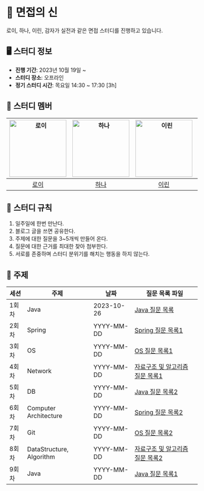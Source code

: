 # 🎤 면접의 신
로이, 하나, 이린, 감자가 실전과 같은 면접 스터디를 진행하고 있습니다.

## 🖥 스터디 정보
- **진행 기간**: 2023년 10월 19일 ~ 
- **스터디 장소**: 오프라인
- **정기 스터디 시간**: 목요일 14:30 ~ 17:30 [3h]

## 🤖 스터디 멤버

<center>

| <img src="https://avatars.githubusercontent.com/lvalentine6" width="150" alt="로이"> | <img src="https://avatars.githubusercontent.com/dokkisan" width="150" alt="하나"> | <img src="https://avatars.githubusercontent.com/new-pow" width="150" alt="이린"> | <img src="https://avatars.githubusercontent.com/leegyeongwhan" width="150" alt="감자"> |
|:---:|:---:|:---:|:---:|
| [로이](https://github.com/lvalentine6) | [하나](https://github.com/dokkisan) | [이린](https://github.com/new-pow) | [감자](https://github.com/leegyeongwhan) |

</center>

## 📌 스터디 규칙

1. 일주일에 한번 만난다.
2. 블로그 글을 쓰면 공유한다.
3. 주제에 대한 질문을 3~5개씩 만들어 온다.
4. 질문에 대한 근거를 최대한 찾아 첨부한다.
5. 서로를 존중하며 스터디 분위기를 해치는 행동을 하지 않는다.

## 📔 주제


| 세션          | 주제            | 날짜        | 질문 목록 파일                   |
|--------------|----------------|-------------|----------------------------------|
| 1회차        | Java           | 2023-10-26  | [Java 질문 목록](/java/Java_2023_10_26.md) |
| 2회차        | Spring         | YYYY-MM-DD  | [Spring 질문 목록1](spring_questions_1.md) |
| 3회차        | OS             | YYYY-MM-DD  | [OS 질문 목록1](os_questions_1.md) |
| 4회차        | Network | YYYY-MM-DD | [자료구조 및 알고리즘 질문 목록1](datastructure_questions_1.md) |
| 5회차        | DB           | YYYY-MM-DD  | [Java 질문 목록2](java_questions_2.md) |
| 6회차        | Computer Architecture         | YYYY-MM-DD  | [Spring 질문 목록2](spring_questions_2.md) |
| 7회차        | Git             | YYYY-MM-DD  | [OS 질문 목록2](os_questions_2.md) |
| 8회차        | DataStructure, Algorithm | YYYY-MM-DD | [자료구조 및 알고리즘 질문 목록2](datastructure_questions_2.md) |
| 9회차  |  Java          | YYYY-MM-DD         | [Java 질문 목록1](java_questions_1.md)                              |


